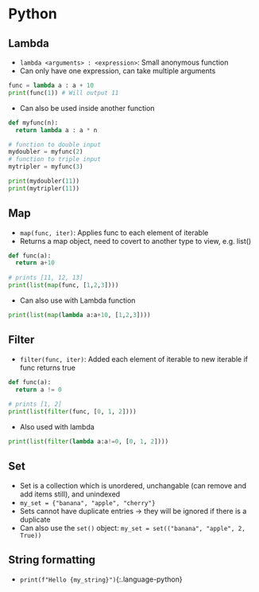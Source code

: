 # Python

## Lambda

- `lambda <arguments> : <expression>`: Small anonymous function
- Can only have one expression, can take multiple arguments

```python
func = lambda a : a + 10
print(func(1)) # Will output 11
``` 

- Can also be used inside another function

```python
def myfunc(n):
  return lambda a : a * n

# function to double input
mydoubler = myfunc(2)
# function to triple input
mytripler = myfunc(3)

print(mydoubler(11))
print(mytripler(11))
```

## Map

- `map(func, iter)`: Applies func to each element of iterable
- Returns a map object, need to covert to another type to view, e.g. list()

```python
def func(a):
  return a+10
  
# prints [11, 12, 13]
print(list(map(func, [1,2,3])))

```

- Can also use with Lambda function

```python
print(list(map(lambda a:a+10, [1,2,3])))
```

## Filter

- `filter(func, iter)`: Added each element of iterable to new iterable if func returns true

```python
def func(a):
  return a != 0
  
# prints [1, 2]
print(list(filter(func, [0, 1, 2])))
```

- Also used with lambda

```python
print(list(filter(lambda a:a!=0, [0, 1, 2])))
```

## Set

- Set is a collection which is unordered, unchangable (can remove and add items still), and unindexed
- `my_set = {"banana", "apple", "cherry"}`
- Sets cannot have duplicate entries -> they will be ignored if there is a duplicate
- Can also use the `set()` object: `my_set = set(("banana", "apple", 2, True))`

## String formatting

- `print(f"Hello {my_string}")`{:.language-python}

## 

